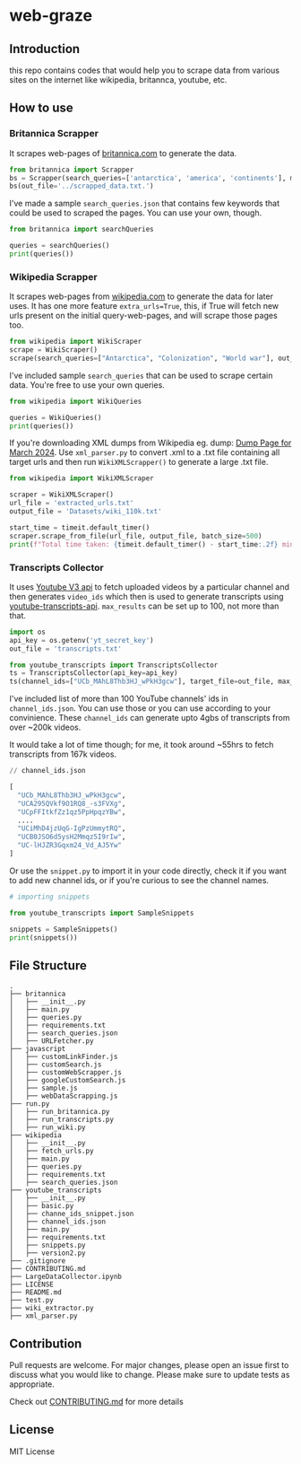 # web-graze

## Introduction
this repo contains codes that would help you to scrape data from various sites on the internet like wikipedia, britannca, youtube, etc.

## How to use
### Britannica Scrapper
It scrapes web-pages of [britannica.com](https://www.britannica.com/) to generate the data.

```python
from britannica import Scrapper
bs = Scrapper(search_queries=['antarctica', 'america', 'continents'], max_limit=10)
bs(out_file='../scrapped_data.txt.')
```

I've made a sample `search_queries.json` that contains few keywords that could be used to scraped the pages. You can use your own, though.

```python
from britannica import searchQueries

queries = searchQueries()
print(queries())
```

### Wikipedia Scrapper
It scrapes web-pages from [wikipedia.com](https://en.wikipedia.org/) to generate the data for later uses.
It has one more feature `extra_urls=True`, this, if True will fetch new urls present on the initial query-web-pages, and will scrape those pages too.

```python
from wikipedia import WikiScraper
scrape = WikiScraper()
scrape(search_queries=["Antarctica", "Colonization", "World war"], out_file=out_file, extra_url=True)
```

I've included sample `search_queries` that can be used to scrape certain data. You're free to use your own queries.

```python
from wikipedia import WikiQueries

queries = WikiQueries()
print(queries())
```

If you're downloading XML dumps from Wikipedia eg. dump: [Dump Page for March 2024](https://dumps.wikimedia.org/wikidatawiki/20240301/). Use `xml_parser.py` to convert .xml to a .txt file containing all target urls and then run `WikiXMLScrapper()` to generate a large .txt file.

```python
from wikipedia import WikiXMLScraper

scraper = WikiXMLScraper()
url_file = 'extracted_urls.txt'
output_file = 'Datasets/wiki_110k.txt'

start_time = timeit.default_timer()
scraper.scrape_from_file(url_file, output_file, batch_size=500)
print(f"Total time taken: {timeit.default_timer() - start_time:.2f} mins")
```

### Transcripts Collector
It uses [Youtube V3 api](https://developers.google.com/youtube/v3/docs) to fetch uploaded videos by a particular channel and then generates `video_ids` which then is used to generate transcripts using [youtube-transcripts-api](https://github.com/jdepoix/youtube-transcript-api/tree/master). `max_results` can be set up to 100, not more than that.

```python
import os
api_key = os.getenv('yt_secret_key')
out_file = 'transcripts.txt'

from youtube_transcripts import TranscriptsCollector
ts = TranscriptsCollector(api_key=api_key)
ts(channel_ids=["UCb_MAhL8Thb3HJ_wPkH3gcw"], target_file=out_file, max_results=100)
```

I've included list of more than 100 YouTube channels' ids in `channel_ids.json`. You can use those or you can use according to your convinience. These `channel_ids` can generate upto 4gbs of transcripts from over ~200k videos.

It would take a lot of time though; for me, it took around ~55hrs to fetch transcripts from 167k videos.

```python
// channel_ids.json

[
  "UCb_MAhL8Thb3HJ_wPkH3gcw",
  "UCA295QVkf9O1RQ8_-s3FVXg",
  "UCpFFItkfZz1qz5PpHpqzYBw",
  ....
  "UCiMhD4jzUqG-IgPzUmmytRQ",
  "UCB0JSO6d5ysH2Mmqz5I9rIw",
  "UC-lHJZR3Gqxm24_Vd_AJ5Yw"
]
```

Or use the `snippet.py` to import it in your code directly, check it if you want to add new channel ids, or if you're curious to see the channel names.

```python
# importing snippets

from youtube_transcripts import SampleSnippets

snippets = SampleSnippets()
print(snippets())
```

## File Structure
```
.
├── britannica
│   ├── __init__.py
│   ├── main.py
│   ├── queries.py
│   ├── requirements.txt
│   ├── search_queries.json
│   ├── URLFetcher.py
├── javascript
│   ├── customLinkFinder.js
│   ├── customSearch.js
│   ├── customWebScrapper.js
│   ├── googleCustomSearch.js
│   ├── sample.js
│   ├── webDataScrapping.js
├── run.py
│   ├── run_britannica.py
│   ├── run_transcripts.py
│   ├── run_wiki.py
├── wikipedia
│   ├── __init__.py
│   ├── fetch_urls.py
│   ├── main.py
│   ├── queries.py
│   ├── requirements.txt
│   ├── search_queries.json
├── youtube_transcripts
│   ├── __init__.py
│   ├── basic.py
│   ├── channe_ids_snippet.json
│   ├── channel_ids.json
│   ├── main.py
│   ├── requirements.txt
│   ├── snippets.py
│   ├── version2.py
├── .gitignore
├── CONTRIBUTING.md
├── LargeDataCollector.ipynb
├── LICENSE
├── README.md
├── test.py
├── wiki_extractor.py
├── xml_parser.py
```

## Contribution
Pull requests are welcome. For major changes, please open an issue first to discuss what you would like to change. Please make sure to update tests as appropriate.

Check out [CONTRIBUTING.md](https://github.com/shivendrra/web-graze/blob/main/CONTRIBUTING.md) for more details

## License
MIT License